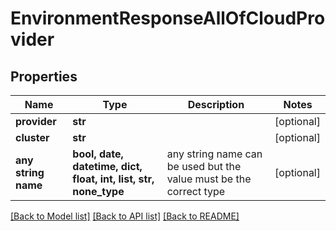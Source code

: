 # EnvironmentResponseAllOfCloudProvider


## Properties
Name | Type | Description | Notes
------------ | ------------- | ------------- | -------------
**provider** | **str** |  | [optional] 
**cluster** | **str** |  | [optional] 
**any string name** | **bool, date, datetime, dict, float, int, list, str, none_type** | any string name can be used but the value must be the correct type | [optional]

[[Back to Model list]](../README.md#documentation-for-models) [[Back to API list]](../README.md#documentation-for-api-endpoints) [[Back to README]](../README.md)


